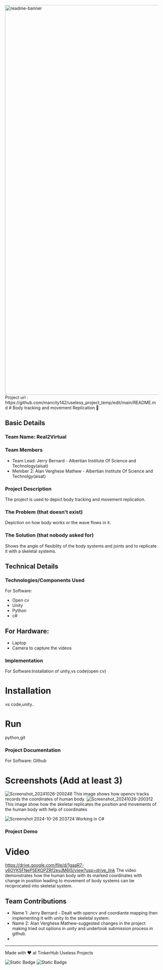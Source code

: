 <img width="1280" alt="readme-banner" src="https://github.com/user-attachments/assets/35332e92-44cb-425b-9dff-27bcf1023c6c">
Project url : https://github.com/mancity142/useless_project_temp/edit/main/README.md
# Body tracking and movement Replication 🎯


## Basic Details
### Team Name: Real2Virtual


### Team Members
- Team Lead: Jerry Bernard  - Albertian Institute Of Science and Technology(aisat)
- Member 2: Alan Verghese Mathew - Albertian Institute Of Science and Technolgy(aisat)


### Project Description
The project is used to depict body tracking and movement replication.

### The Problem (that doesn't exist)
Depiction on how body works or the wave flows in it.

### The Solution (that nobody asked for)
Shows the angle of flexiblity of the body systems and joints and to replicate it with a skeletal systems.

## Technical Details
### Technologies/Components Used
For Software:
- Open cv
- Unity
- Python
- c#

For Hardware:
-
- Laptop
- Camera to capture the videos

### Implementation
For Software:Installation of unity,vs code(open cv) 
# Installation
vs code,unity..

# Run
python,git

### Project Documentation
For Software: Github 

# Screenshots (Add at least 3)
![Screenshot_20241026-200246](https://github.com/user-attachments/assets/47cd9205-c1f9-4410-9d9f-32d2a0ce2b13)
This image shows how opencv tracks records the coordinates of human body.
![Screenshot_20241026-200312](https://github.com/user-attachments/assets/4a35e73c-a736-4b1d-ae69-686d8bb6eeb9)
This image show how the skeletal replicates the position and movements of the human body with help of coordinates

![Screenshot 2024-10-26 203724](https://github.com/user-attachments/assets/a77a1375-260f-4d35-9ba9-bdd7e44d46a3)
Working in C#





### Project Demo
# Video
https://drive.google.com/file/d/1gaaR7-y6OYK5FNeP5EKOPZRf2evJM6IS/view?usp=drive_link
The video demonstrates how the human body with its marked coordinates with change in position leading to movement of body systems can be reciprocated into skeletal system.



## Team Contributions
- Name 1: Jerry Bernard - Dealt with opencv and coordiante mapping then implementing it with unity to the skeletal system.
- Name 2: Alan Verghese Mathew-suggested changes in the project making tried out options in unity and  undertook submission process in github.
- 

---
Made with ❤️ at TinkerHub Useless Projects 

![Static Badge](https://img.shields.io/badge/TinkerHub-24?color=%23000000&link=https%3A%2F%2Fwww.tinkerhub.org%2F)
![Static Badge](https://img.shields.io/badge/UselessProject--24-24?link=https%3A%2F%2Fwww.tinkerhub.org%2Fevents%2FQ2Q1TQKX6Q%2FUseless%2520Projects)



